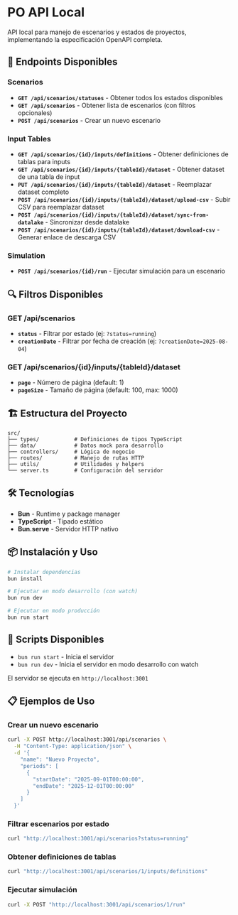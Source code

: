 # PO API Local

API local para manejo de escenarios y estados de proyectos, implementando la especificación OpenAPI completa.

## 🚀 Endpoints Disponibles

### Scenarios
- **`GET /api/scenarios/statuses`** - Obtener todos los estados disponibles
- **`GET /api/scenarios`** - Obtener lista de escenarios (con filtros opcionales)
- **`POST /api/scenarios`** - Crear un nuevo escenario

### Input Tables
- **`GET /api/scenarios/{id}/inputs/definitions`** - Obtener definiciones de tablas para inputs
- **`GET /api/scenarios/{id}/inputs/{tableId}/dataset`** - Obtener dataset de una tabla de input
- **`PUT /api/scenarios/{id}/inputs/{tableId}/dataset`** - Reemplazar dataset completo
- **`POST /api/scenarios/{id}/inputs/{tableId}/dataset/upload-csv`** - Subir CSV para reemplazar dataset
- **`POST /api/scenarios/{id}/inputs/{tableId}/dataset/sync-from-datalake`** - Sincronizar desde datalake
- **`POST /api/scenarios/{id}/inputs/{tableId}/dataset/download-csv`** - Generar enlace de descarga CSV

### Simulation
- **`POST /api/scenarios/{id}/run`** - Ejecutar simulación para un escenario

## 🔍 Filtros Disponibles

### GET /api/scenarios
- **`status`** - Filtrar por estado (ej: `?status=running`)
- **`creationDate`** - Filtrar por fecha de creación (ej: `?creationDate=2025-08-04`)

### GET /api/scenarios/{id}/inputs/{tableId}/dataset
- **`page`** - Número de página (default: 1)
- **`pageSize`** - Tamaño de página (default: 100, max: 1000)

## 🏗️ Estructura del Proyecto

```
src/
├── types/           # Definiciones de tipos TypeScript
├── data/            # Datos mock para desarrollo
├── controllers/     # Lógica de negocio
├── routes/          # Manejo de rutas HTTP
├── utils/           # Utilidades y helpers
└── server.ts        # Configuración del servidor
```

## 🛠️ Tecnologías

- **Bun** - Runtime y package manager
- **TypeScript** - Tipado estático
- **Bun.serve** - Servidor HTTP nativo

## 📦 Instalación y Uso

```bash
# Instalar dependencias
bun install

# Ejecutar en modo desarrollo (con watch)
bun run dev

# Ejecutar en modo producción
bun run start
```

## 🔧 Scripts Disponibles

- `bun run start` - Inicia el servidor
- `bun run dev` - Inicia el servidor en modo desarrollo con watch

El servidor se ejecuta en `http://localhost:3001`

## 📋 Ejemplos de Uso

### Crear un nuevo escenario
```bash
curl -X POST http://localhost:3001/api/scenarios \
  -H "Content-Type: application/json" \
  -d '{
    "name": "Nuevo Proyecto",
    "periods": [
      {
        "startDate": "2025-09-01T00:00:00",
        "endDate": "2025-12-01T00:00:00"
      }
    ]
  }'
```

### Filtrar escenarios por estado
```bash
curl "http://localhost:3001/api/scenarios?status=running"
```

### Obtener definiciones de tablas
```bash
curl "http://localhost:3001/api/scenarios/1/inputs/definitions"
```

### Ejecutar simulación
```bash
curl -X POST "http://localhost:3001/api/scenarios/1/run"
```
